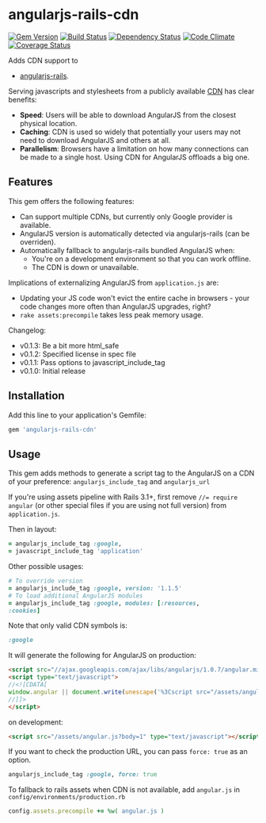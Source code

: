 # angularjs-rails-cdn

[![Gem Version](https://badge.fury.io/rb/angularjs-rails-cdn.png)](https://badge.fury.io/rb/angularjs-rails-cdn)
[![Build Status](https://secure.travis-ci.org/styx/angularjs-rails-cdn.png?branch=master)](https://travis-ci.org/styx/angularjs-rails-cdn)
[![Dependency Status](https://gemnasium.com/styx/angularjs-rails-cdn.png)](https://gemnasium.com/styx/angularjs-rails-cdn)
[![Code Climate](https://codeclimate.com/github/styx/angularjs-rails-cdn.png)](https://github.com/styx/angularjs-rails-cdn)
[![Coverage Status](https://coveralls.io/repos/styx/angularjs-rails-cdn/badge.png?branch=master)](https://coveralls.io/r/styx/angularjs-rails-cdn)

Adds CDN support to

* [angularjs-rails](https://github.com/hiravgandhi/angularjs-rails).

Serving javascripts and stylesheets from a publicly available [CDN](http://en.wikipedia.org/wiki/Content_Delivery_Network) has clear benefits:

* **Speed**: Users will be able to download AngularJS from the closest physical location.
* **Caching**: CDN is used so widely that potentially your users may not
  need to download AngularJS and others at all.
* **Parallelism**: Browsers have a limitation on how many connections
  can be made to a single host. Using CDN for AngularJS offloads a big one.

## Features

This gem offers the following features:

* Can support multiple CDNs, but currently only Google provider is
  available.
* AngularJS version is automatically detected via angularjs-rails
  (can be overriden).
* Automatically fallback to angularjs-rails bundled AngularJS when:
  * You're on a development environment so that you can work offline.
  * The CDN is down or unavailable.

Implications of externalizing AngularJS from `application.js` are:

* Updating your JS code won't evict the entire cache in browsers - your
  code changes more often than AngularJS upgrades, right?
* `rake assets:precompile` takes less peak memory usage.

Changelog:

* v0.1.3: Be a bit more html_safe
* v0.1.2: Specified license in spec file
* v0.1.1: Pass options to javascript_include_tag
* v0.1.0: Initial release

## Installation

Add this line to your application's Gemfile:

```ruby
gem 'angularjs-rails-cdn'
```

## Usage

This gem adds methods to generate a script tag to the AngularJS on a CDN of your preference:
`angularjs_include_tag` and `angularjs_url`

If you're using assets pipeline with Rails 3.1+, first remove `//= require angular` (or other special files if you are using not full version) from `application.js`.

Then in layout:

```ruby
= angularjs_include_tag :google,
= javascript_include_tag 'application'
```

Other possible usages:

```ruby
# To override version
= angularjs_include_tag :google, version: '1.1.5'
# To load additional AngularJS modules
= angularjs_include_tag :google, modules: [:resources,
:cookies]
```

Note that only valid CDN symbols is:

```ruby
:google
```

It will generate the following for AngularJS on production:

```html
<script src="//ajax.googleapis.com/ajax/libs/angularjs/1.0.7/angular.min.js" type="text/javascript"></script>
<script type="text/javascript">
//<![CDATA[
window.angular || document.write(unescape('%3Cscript src="/assets/angular-3aaa3fa0b0207a1abcd30555987cd4cc.js" type="text/javascript">%3C/script>'))
//]]>
</script>
```

on development:

```html
<script src="/assets/angular.js?body=1" type="text/javascript"></script>
```

If you want to check the production URL, you can pass `force: true` as an option.

```ruby
angularjs_include_tag :google, force: true
```

To fallback to rails assets when CDN is not available, add `angular.js` in `config/environments/production.rb`

```ruby
config.assets.precompile += %w( angular.js )
```
